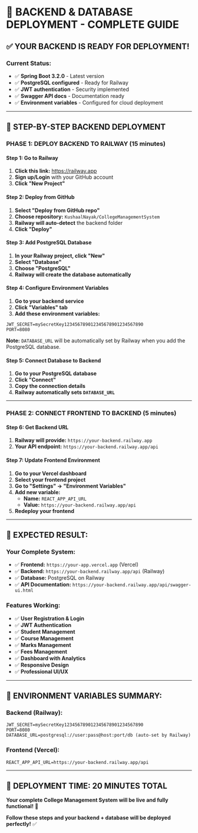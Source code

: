 # 🚀 **BACKEND & DATABASE DEPLOYMENT - COMPLETE GUIDE**

## ✅ **YOUR BACKEND IS READY FOR DEPLOYMENT!**

### **Current Status:**
- ✅ **Spring Boot 3.2.0** - Latest version
- ✅ **PostgreSQL configured** - Ready for Railway
- ✅ **JWT authentication** - Security implemented
- ✅ **Swagger API docs** - Documentation ready
- ✅ **Environment variables** - Configured for cloud deployment

---

## 🎯 **STEP-BY-STEP BACKEND DEPLOYMENT**

### **PHASE 1: DEPLOY BACKEND TO RAILWAY (15 minutes)**

#### **Step 1: Go to Railway**
1. **Click this link:** https://railway.app
2. **Sign up/Login** with your GitHub account
3. **Click "New Project"**

#### **Step 2: Deploy from GitHub**
1. **Select "Deploy from GitHub repo"**
2. **Choose repository:** `KushaalNayak/CollegeManagementSystem`
3. **Railway will auto-detect** the backend folder
4. **Click "Deploy"**

#### **Step 3: Add PostgreSQL Database**
1. **In your Railway project, click "New"**
2. **Select "Database"**
3. **Choose "PostgreSQL"**
4. **Railway will create the database automatically**

#### **Step 4: Configure Environment Variables**
1. **Go to your backend service**
2. **Click "Variables" tab**
3. **Add these environment variables:**

```
JWT_SECRET=mySecretKey123456789012345678901234567890
PORT=8080
```

**Note:** `DATABASE_URL` will be automatically set by Railway when you add the PostgreSQL database.

#### **Step 5: Connect Database to Backend**
1. **Go to your PostgreSQL database**
2. **Click "Connect"**
3. **Copy the connection details**
4. **Railway automatically sets `DATABASE_URL`**

---

### **PHASE 2: CONNECT FRONTEND TO BACKEND (5 minutes)**

#### **Step 6: Get Backend URL**
1. **Railway will provide:** `https://your-backend.railway.app`
2. **Your API endpoint:** `https://your-backend.railway.app/api`

#### **Step 7: Update Frontend Environment**
1. **Go to your Vercel dashboard**
2. **Select your frontend project**
3. **Go to "Settings" → "Environment Variables"**
4. **Add new variable:**
   - **Name:** `REACT_APP_API_URL`
   - **Value:** `https://your-backend.railway.app/api`
5. **Redeploy your frontend**

---

## 🎉 **EXPECTED RESULT:**

### **Your Complete System:**
- ✅ **Frontend:** `https://your-app.vercel.app` (Vercel)
- ✅ **Backend:** `https://your-backend.railway.app/api` (Railway)
- ✅ **Database:** PostgreSQL on Railway
- ✅ **API Documentation:** `https://your-backend.railway.app/api/swagger-ui.html`

### **Features Working:**
- ✅ **User Registration & Login**
- ✅ **JWT Authentication**
- ✅ **Student Management**
- ✅ **Course Management**
- ✅ **Marks Management**
- ✅ **Fees Management**
- ✅ **Dashboard with Analytics**
- ✅ **Responsive Design**
- ✅ **Professional UI/UX**

---

## 🔧 **ENVIRONMENT VARIABLES SUMMARY:**

### **Backend (Railway):**
```
JWT_SECRET=mySecretKey123456789012345678901234567890
PORT=8080
DATABASE_URL=postgresql://user:pass@host:port/db (auto-set by Railway)
```

### **Frontend (Vercel):**
```
REACT_APP_API_URL=https://your-backend.railway.app/api
```

---

## 🚀 **DEPLOYMENT TIME: 20 MINUTES TOTAL**

**Your complete College Management System will be live and fully functional!** 🎉

**Follow these steps and your backend + database will be deployed perfectly!** ✅
